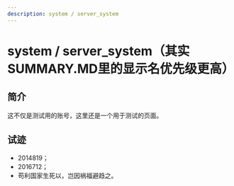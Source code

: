 ```yaml
---
description: system / server_system
---
```


# system / server_system（其实SUMMARY.MD里的显示名优先级更高）

## 简介
这不仅是测试用的账号，这里还是一个用于测试的页面。

## 试迹
* 2014819；
* 2016712；
* 苟利国家生死以，岂因祸福避趋之。
